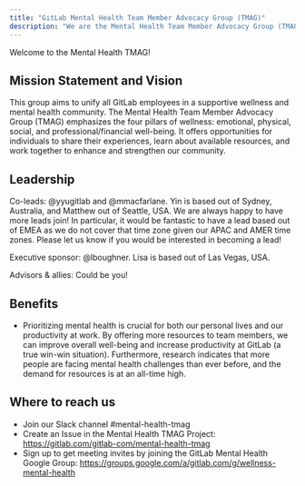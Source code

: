 ```yaml
---
title: "GitLab Mental Health Team Member Advocacy Group (TMAG)"
description: "We are the Mental Health Team Member Advocacy Group (TMAG) founded in the Summer of 2024. Learn more!"
---
```


Welcome to the Mental Health TMAG!

## Mission Statement and Vision

This group aims to unify all GitLab employees in a supportive wellness and mental health community. The Mental Health Team Member Advocacy Group (TMAG) emphasizes the four pillars of wellness: emotional, physical, social, and professional/financial well-being. It offers opportunities for individuals to share their experiences, learn about available resources, and work together to enhance and strengthen our community.

## Leadership

Co-leads: @yyugitlab and @mmacfarlane. Yin is based out of Sydney, Australia, and Matthew out of Seattle, USA. We are always happy to have more leads join! In particular, it would be fantastic to have a lead based out of EMEA as we do not cover that time zone given our APAC and AMER time zones. Please let us know if you would be interested in becoming a lead!

Executive sponsor: @lboughner. Lisa is based out of Las Vegas, USA.

Advisors & allies: Could be you!

## Benefits

- Prioritizing mental health is crucial for both our personal lives and our productivity at work. By offering more resources to team members, we can improve overall well-being and increase productivity at GitLab (a true win-win situation). Furthermore, research indicates that more people are facing mental health challenges than ever before, and the demand for resources is at an all-time high.

## Where to reach us

- Join our Slack channel #mental-health-tmag
- Create an Issue in the Mental Health TMAG Project: https://gitlab.com/gitlab-com/mental-health-tmag
- Sign up to get meeting invites by joining the GitLab Mental Health Google Group: https://groups.google.com/a/gitlab.com/g/wellness-mental-health
